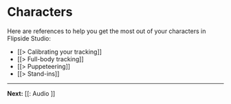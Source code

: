 # Characters

Here are references to help you get the most out of your characters in Flipside Studio:

* [[> Calibrating your tracking]]
* [[> Full-body tracking]]
* [[> Puppeteering]]
* [[> Stand-ins]]

---

**Next:** [[: Audio ]]
